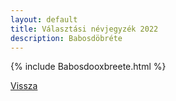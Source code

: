 ```yaml
---
layout: default
title: Választási névjegyzék 2022
description: Babosdöbréte
---
```


{% include Babosdooxbreete.html %}

[Vissza](./)